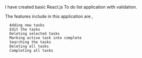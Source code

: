 I have created basic React.js To do list application with validation.

The features include in this application are ,

      Adding new tasks
      Edit the tasks
      Deleting selected tasks
      Marking active task into complete
      Searching the tasks
      Deleting all tasks
      Completing all tasks
